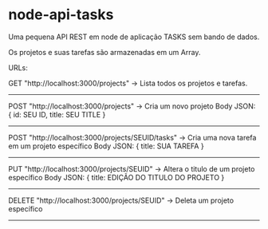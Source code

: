 # node-api-tasks
Uma pequena API REST em node de aplicação TASKS sem bando de dados.

Os projetos e suas tarefas são armazenadas em um Array.

URLs:

GET "http://localhost:3000/projects" -> Lista todos os projetos e tarefas.

----------------------------------------------------------------------------------------------------

POST "http://localhost:3000/projects" -> Cria um novo projeto
  Body JSON: {
    id: SEU ID,
    title: SEU TITLE
  }
  
----------------------------------------------------------------------------------------------------

POST "http://localhost:3000/projects/SEUID/tasks" -> Cria uma nova tarefa em um projeto específico
  Body JSON: {
    title: SUA TAREFA
  }

----------------------------------------------------------------------------------------------------

PUT "http://localhost:3000/projects/SEUID" -> Altera o titulo de um projeto específico
  Body JSON: {
    title: EDIÇÃO DO TITULO DO PROJETO
  }

----------------------------------------------------------------------------------------------------

DELETE "http://localhost:3000/projects/SEUID" -> Deleta um projeto específico

----------------------------------------------------------------------------------------------------

